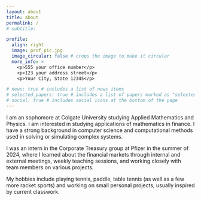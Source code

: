 ```yaml
---
layout: about
title: about
permalink: /
# subtitle: 

profile:
  align: right
  image: prof_pic.jpg
  image_circular: false # crops the image to make it circular
  more_info: >
    <p>555 your office number</p>
    <p>123 your address street</p>
    <p>Your City, State 12345</p>

# news: true # includes a list of news items
# selected_papers: true # includes a list of papers marked as "selected={true}"
# social: true # includes social icons at the bottom of the page
---
```


I am an sophomore at Colgate University studying Applied Mathematics and Physics. I am interested in studying applications of mathematics in finance. I have a strong background in computer science and computational methods used in solving or simulating complex systems.

I was an intern in the Corporate Treasury group at Pfizer in the summer of 2024, where I learned about the financial markets through internal and external meetings, weekly teaching sessions, and working closely with team members on various projects.

My hobbies include playing tennis, paddle, table tennis (as well as a few more racket sports) and working on small personal projects, usually inspired by current classwork.
